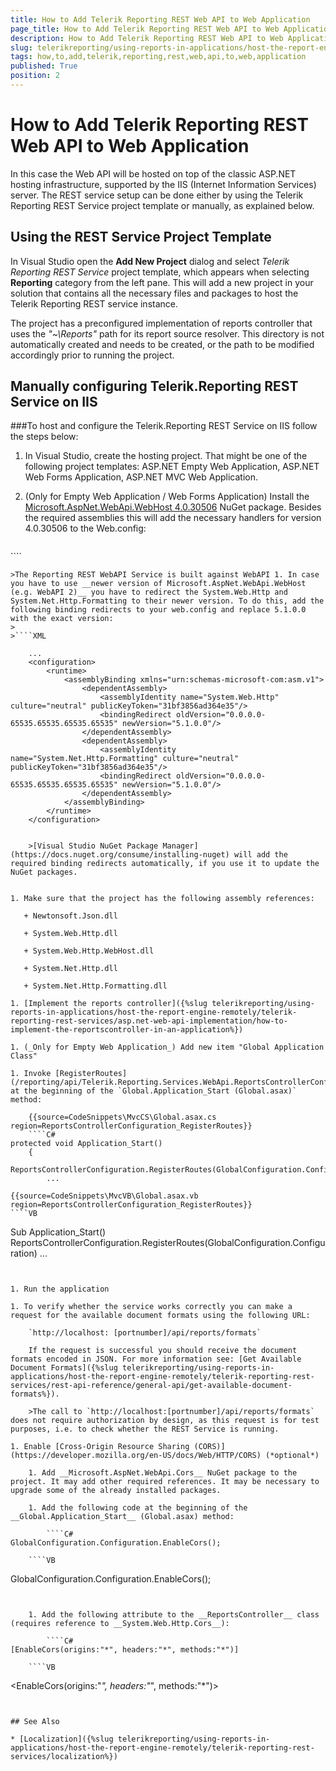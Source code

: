 ```yaml
---
title: How to Add Telerik Reporting REST Web API to Web Application
page_title: How to Add Telerik Reporting REST Web API to Web Application 
description: How to Add Telerik Reporting REST Web API to Web Application
slug: telerikreporting/using-reports-in-applications/host-the-report-engine-remotely/telerik-reporting-rest-services/asp.net-web-api-implementation/how-to-add-telerik-reporting-rest-web-api-to-web-application
tags: how,to,add,telerik,reporting,rest,web,api,to,web,application
published: True
position: 2
---
```


# How to Add Telerik Reporting REST Web API to Web Application

In this case the Web API will be hosted on top of the classic ASP.NET hosting infrastructure, supported by the IIS (Internet Information Services) server. The REST service setup can be done either by using the Telerik Reporting REST Service project template or manually, as explained below. 

## Using the REST Service Project Template

In Visual Studio open the __Add New Project__ dialog and select *Telerik Reporting REST Service* project template, which appears when selecting __Reporting__ category from the left pane. This will add a new project in your solution that contains all the necessary files and packages to host the Telerik Reporting REST service instance. 

The project has a preconfigured implementation of reports controller that uses the *"~\Reports"* path for its report source resolver. This directory is not automatically created and needs to be created, or the path to be modified accordingly prior to running the project. 

## Manually configuring Telerik.Reporting REST Service on IIS

###To host and configure the Telerik.Reporting REST Service on IIS follow the steps below:

1. In Visual Studio, create the hosting project. That might be one of the following project templates: ASP.NET Empty Web Application, ASP.NET Web Forms Application, ASP.NET MVC Web Application. 

1. (Only for Empty Web Application / Web Forms Application) Install the [Microsoft.AspNet.WebApi.WebHost 4.0.30506](https://www.nuget.org/packages/Microsoft.AspNet.WebApi.WebHost/4.0.30506) NuGet package. Besides the required assemblies this will add the necessary handlers for version 4.0.30506 to the Web.config: 
    
    ````XML
<handlers>
		<remove name="ExtensionlessUrlHandler-ISAPI-4.0_32bit" />
		<remove name="ExtensionlessUrlHandler-ISAPI-4.0_64bit" />
		<remove name="ExtensionlessUrlHandler-Integrated-4.0" />
		<add name="ExtensionlessUrlHandler-ISAPI-4.0_32bit" path="*." verb="GET,HEAD,POST,DEBUG,PUT,DELETE,PATCH,OPTIONS" modules="IsapiModule" scriptProcessor="%windir%\Microsoft.NET\Framework\v4.0.30319\aspnet_isapi.dll" preCondition="classicMode,runtimeVersionv4.0,bitness32" responseBufferLimit="0" />
		<add name="ExtensionlessUrlHandler-ISAPI-4.0_64bit" path="*." verb="GET,HEAD,POST,DEBUG,PUT,DELETE,PATCH,OPTIONS" modules="IsapiModule" scriptProcessor="%windir%\Microsoft.NET\Framework64\v4.0.30319\aspnet_isapi.dll" preCondition="classicMode,runtimeVersionv4.0,bitness64" responseBufferLimit="0" />
		<add name="ExtensionlessUrlHandler-Integrated-4.0" path="*." verb="GET,HEAD,POST,DEBUG,PUT,DELETE,PATCH,OPTIONS" type="System.Web.Handlers.TransferRequestHandler" preCondition="integratedMode,runtimeVersionv4.0" />
    </handlers>
````

    >The Reporting REST WebAPI Service is built against WebAPI 1. In case you have to use __newer version of Microsoft.AspNet.WebApi.WebHost (e.g. WebAPI 2)__ you have to redirect the System.Web.Http and System.Net.Http.Formatting to their newer version. To do this, add the following binding redirects to your web.config and replace 5.1.0.0 with the exact version: 
    >
	>````XML
<?xml version="1.0" encoding="utf-8" ?>
		...
		<configuration>
			<runtime>
				<assemblyBinding xmlns="urn:schemas-microsoft-com:asm.v1">
					<dependentAssembly>
						<assemblyIdentity name="System.Web.Http" culture="neutral" publicKeyToken="31bf3856ad364e35"/>
						<bindingRedirect oldVersion="0.0.0.0-65535.65535.65535.65535" newVersion="5.1.0.0"/>
					</dependentAssembly>
					<dependentAssembly>
						<assemblyIdentity name="System.Net.Http.Formatting" culture="neutral" publicKeyToken="31bf3856ad364e35"/>
						<bindingRedirect oldVersion="0.0.0.0-65535.65535.65535.65535" newVersion="5.1.0.0"/>
					</dependentAssembly>
				</assemblyBinding>
			</runtime>
		</configuration>
````

	>[Visual Studio NuGet Package Manager](https://docs.nuget.org/consume/installing-nuget) will add the required binding redirects automatically, if you use it to update the NuGet packages. 
	

1. Make sure that the project has the following assembly references: 

   + Newtonsoft.Json.dll 

   + System.Web.Http.dll 

   + System.Web.Http.WebHost.dll 

   + System.Net.Http.dll 

   + System.Net.Http.Formatting.dll 

1. [Implement the reports controller]({%slug telerikreporting/using-reports-in-applications/host-the-report-engine-remotely/telerik-reporting-rest-services/asp.net-web-api-implementation/how-to-implement-the-reportscontroller-in-an-application%}) 

1. (_Only for Empty Web Application_) Add new item "Global Application Class" 

1. Invoke [RegisterRoutes](/reporting/api/Telerik.Reporting.Services.WebApi.ReportsControllerConfiguration#Telerik_Reporting_Services_WebApi_ReportsControllerConfiguration_RegisterRoutes_System_Web_Http_HttpConfiguration_) at the beginning of the `Global.Application_Start (Global.asax)` method: 

	{{source=CodeSnippets\MvcCS\Global.asax.cs region=ReportsControllerConfiguration_RegisterRoutes}}
	````C#
protected void Application_Start()
	{
		ReportsControllerConfiguration.RegisterRoutes(GlobalConfiguration.Configuration);
		...
````
	{{source=CodeSnippets\MvcVB\Global.asax.vb region=ReportsControllerConfiguration_RegisterRoutes}}
	````VB
Sub Application_Start()
		ReportsControllerConfiguration.RegisterRoutes(GlobalConfiguration.Configuration)
		...
````


1. Run the application 

1. To verify whether the service works correctly you can make a request for the available document formats using the following URL: 

	`http://localhost: [portnumber]/api/reports/formats` 

    If the request is successful you should receive the document formats encoded in JSON. For more information see: [Get Available Document Formats]({%slug telerikreporting/using-reports-in-applications/host-the-report-engine-remotely/telerik-reporting-rest-services/rest-api-reference/general-api/get-available-document-formats%}). 

    >The call to `http://localhost:[portnumber]/api/reports/formats` does not require authorization by design, as this request is for test purposes, i.e. to check whether the REST Service is running. 

1. Enable [Cross-Origin Resource Sharing (CORS)](https://developer.mozilla.org/en-US/docs/Web/HTTP/CORS) (*optional*) 

	1. Add __Microsoft.AspNet.WebApi.Cors__ NuGet package to the project. It may add other required references. It may be necessary to upgrade some of the already installed packages. 

	1. Add the following code at the beginning of the __Global.Application_Start__ (Global.asax) method: 
    
		````C#
GlobalConfiguration.Configuration.EnableCors();
````
		````VB
GlobalConfiguration.Configuration.EnableCors();
````


	1. Add the following attribute to the __ReportsController__ class (requires reference to __System.Web.Http.Cors__): 
    
		````C#
[EnableCors(origins:"*", headers:"*", methods:"*")]
````
		````VB
<EnableCors(origins:"*", headers:"*", methods:"*")>
````


## See Also

* [Localization]({%slug telerikreporting/using-reports-in-applications/host-the-report-engine-remotely/telerik-reporting-rest-services/localization%})
